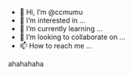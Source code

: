 - 👋 Hi, I’m @ccmumu
- 👀 I’m interested in ...
- 🌱 I’m currently learning ...
- 💞️ I’m looking to collaborate on ...
- 📫 How to reach me ...

<!---
ccmumu/ccmumu is a ✨ special ✨ repository because its `README.md` (this file) appears on your GitHub profile.
You can click the Preview link to take a look at your changes.
--->
ahahahaha
